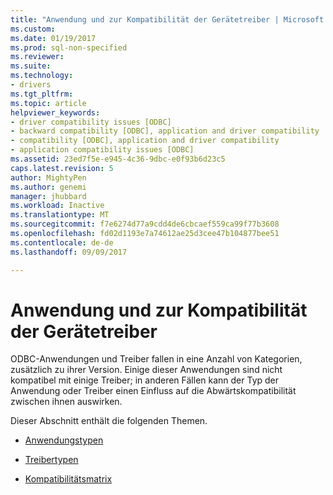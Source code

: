 ```yaml
---
title: "Anwendung und zur Kompatibilität der Gerätetreiber | Microsoft Docs"
ms.custom: 
ms.date: 01/19/2017
ms.prod: sql-non-specified
ms.reviewer: 
ms.suite: 
ms.technology:
- drivers
ms.tgt_pltfrm: 
ms.topic: article
helpviewer_keywords:
- driver compatibility issues [ODBC]
- backward compatibility [ODBC], application and driver compatibility
- compatibility [ODBC], application and driver compatibility
- application compatibility issues [ODBC]
ms.assetid: 23ed7f5e-e945-4c36-9dbc-e0f93b6d23c5
caps.latest.revision: 5
author: MightyPen
ms.author: genemi
manager: jhubbard
ms.workload: Inactive
ms.translationtype: MT
ms.sourcegitcommit: f7e6274d77a9cdd4de6cbcaef559ca99f77b3608
ms.openlocfilehash: fd02d1193e7a74612ae25d3cee47b104877bee51
ms.contentlocale: de-de
ms.lasthandoff: 09/09/2017

---
```

# <a name="application-and-driver-compatibility"></a>Anwendung und zur Kompatibilität der Gerätetreiber
ODBC-Anwendungen und Treiber fallen in eine Anzahl von Kategorien, zusätzlich zu ihrer Version. Einige dieser Anwendungen sind nicht kompatibel mit einige Treiber; in anderen Fällen kann der Typ der Anwendung oder Treiber einen Einfluss auf die Abwärtskompatibilität zwischen ihnen auswirken.  
  
 Dieser Abschnitt enthält die folgenden Themen.  
  
-   [Anwendungstypen](../../../odbc/reference/develop-app/types-of-applications.md)  
  
-   [Treibertypen](../../../odbc/reference/develop-app/types-of-drivers.md)  
  
-   [Kompatibilitätsmatrix](../../../odbc/reference/develop-app/compatibility-matrix.md)

